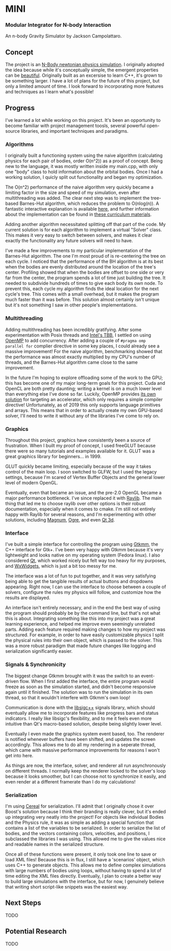# MINI
### Modular Integrator for N-body Interaction

An n-body Gravity Simulator by Jackson Campolattaro.

## Concept

The project is an [N-Body newtonian physics simulation](https://en.wikipedia.org/wiki/N-body_simulation). I originally adopted the idea because while it's conceptually simple, the emergent properties can be [beautiful](https://www.youtube.com/watch?v=DoLe1c-eokI). Originally built as an excersise to learn C++, it's grown to be something larger. I have a lot of plans for the future of this project, but only a limited amount of time. I look forward to incorporating more features and techniques as I learn what's possible!

## Progress

I've learned a lot while working on this project. It's been an opportunity to become familiar with project management toosls, several powerful open-source libraries, and important techniques and paradigms.

### Algorithms

I originally built a functioning system using the naive algorithm (calculating physics for each pair of bodies, order O(n^2)) as a proof of concept. Being new to the language, it was mostly written inside my main.cpp, with only one "body" class to hold information about the orbital bodies. Once I had a working solution, I quicly split out functionality and began my optimization.

The O(n^2) performance of the naive algorithm very quickly became a limiting factor in the size and speed of my simulation, even after multithreading was added. The clear next step was to implement the tree-based Barnes-Hut algorithm, which reduces the problem to O(nlog(n)). A fantastic interactive explanation is available [here](https://jheer.github.io/barnes-hut/), and further information about the implementation can be found in [these curriculum materials](https://www.cs.princeton.edu/courses/archive/fall03/cs126/assignments/barnes-hut.html).

Adding another algorithm necessitated splitting off that part of the code. My current solution is for each algorithm to implement a virtual "Solver" class. This makes it very easy to switch between solvers, and makes it clear exactly the functionality any future solvers will need to have. 

I've made a few improvements to my particular implementation of the Barnes-Hut algorithm. The one I'm most proud of is re-centering the tree on each cycle. I noticed that the performance of the BH algorithm is at its best when the bodies are evenly distributed around the location of the tree's center. Profiling showed that when the bodies are offset to one side or very far from the center, the program spends a lot of time just building the tree. It needed to subdivide hundreds of times to give each body its own node. To prevent this, each cycle my algorithm finds the ideal location for the next cycle's tree. This comes with a small overhead, but it makes the program much faster than it was before. This solution almost certainly isn't unique but it's not something I saw in other people's implementations.

### Multithreading

Adding multithreading has been incredibly gratifying. After some experimentation with Posix threads and [Intel's TBB](https://github.com/intel/tbb), I settled on using [OpenMP](https://www.openmp.org/) to add concurrency. After adding a couple of `#pragma omp parallel for` complier directive in some key places, I could already see a massive improvement! For the naive algorithm, benchmarking showed that the performance was almost exactly multiplied by my CPU's number of threads, and the Barnes-Hut algorithm came close to the same improvement.

In the future I'm hoping to explore offloading some of the work to the GPU; this has become one of my major long-term goals for this project. Cuda and OpenCL are both pretty daunting; writing a kernel is on a much lower level than everything else I've done so far. Luckily, OpenMP provides [its own solution](https://www.ibm.com/support/knowledgecenter/en/SSXVZZ_16.1.0/com.ibm.xlcpp161.lelinux.doc/compiler_ref/prag_omp_target.html) for targeting an accelerator, which only requires a simple compiler directive! Unfortunately, as of 2019 this only supports language primitives and arrays. This means that in order to actually create my own GPU-based solver, I'll need to write it without any of the libraries I've come to rely on.

### Graphics

Throughout this project, graphics have consistently been a source of frustration. When I built my proof of concept, I used freeGLUT because there were so many tutorials and examples available for it. GLUT was a great graphics library for beginners... in 1999. 

GLUT quickly became limiting, especially because of the way it takes control of the main loop. I soon switched to GLFW, but I used the legacy settings, because I'm scared of Vertex Buffer Objects and the general lower level of modern OpenGL.

Eventually, even that became an issue, and the pre-2.0 OpenGL became a major performance bottleneck. I've since replaced it with [Raylib](https://www.raylib.com/). The main thing that led me to choose raylib over other options is their robust documentation, especially when it comes to cmake. I'm still not entirely happy with Raylib for several reasons, and I'm experimenting with other solutions, including [Magnum](https://magnum.graphics/), [Ogre](https://www.ogre3d.org/), and even [Qt 3d](https://doc.qt.io/qt-5/qt3d-index.html).

### Interface

I've built a simple interface for controlling the program using [Gtkmm](https://www.gtkmm.org/en/), the C++ interface for Gtk+. I've been very happy with Gtkmm because it's very lightweight and looks native on my operating system (Fedora linux). I also considered [Qt](https://www.qt.io/), which worked nicely but felt way too heavy for my purposes, and [WxWidgets](https://www.wxwidgets.org/), which is just a bit too messy for me.

The interface was a lot of fun to put together, and it was very satisfying being able to get the tangible results of actual buttons and dropdowns appearing. Right now, I can use the interface to choose between a couple of solvers, configure the rules my physics will follow, and customize how the results are displayed.

An interface isn't entirely necessary, and in the end the best way of using the program should probably be by the command line, but that's not what this is about. Integrating something like this into my project was a great learning experience, and helped me improve even seemingly unrelated parts. Adding each feature required making changes to how my project was structured. For example, in order to have easily customizable physics I split the physical rules into their own object, which is passed to the solver. This was a more robust paradigm that made future changes like logging and serialization significantly easier.

### Signals & Synchronicity

The biggest change Gtkmm brought with it was the switch to an event-driven flow. When I first added the interface, the entire program would freeze as soon as the simulation started, and didn't become responsive again until it finished. The solution was to run the simulation in its own thread, so that it wouldn't interfere with Gtkmm's own loop! 

Communication is done with the [libsigc++](https://github.com/libsigcplusplus/libsigcplusplus) signals library, which should eventually allow me to incorporate features like progress bars and status indicators. I really like libsigc's flexibility, and to me it feels even more intuitive than Qt's macro-based solution, despite being slightly lower level.

Eventually I even made the graphics system event based, too. The renderer is notified whenever buffers have been shifted, and updates the screen accordingly. This allows me to do all my rendering in a seperate thread, which came with massive performance improvements for reasons I won't get into here.

As things are now, the interface, solver, and renderer all run asynchronously on different threads. I normally keep the renderer locked to the solver's loop because it looks smoother, but I can choose not to synchronize it easily, and even render at a different framerate than I do my calculations!

### Serialization

I'm using [Cereal](https://uscilab.github.io/cereal/) for serialization. I'll admit that I originally chose it over Boost's solution because I think their branding is really clever, but it's ended up integrating very neatly into the project! For objects like individual Bodies and the Physics rule, it was as simple as adding a special function that contains a list of the variables to be serialized. In order to serialize the list of bodies, and the vectors containing colors, velocities, and positions, I subclassed the libraries I was using. This allowed me to give the values nice and readable names in the serialized structure.

Once all of these functions were present, it only took one line to save or load XML files! Because this is in flux, I still have a 'scenarios' object, which uses C++ to generate objects. This allows me to define complex simulations with large numbers of bodies using loops, without having to spend a lot of time editing the XML files directly. Eventually, I plan to create a better way to build large simulations with the interface, but for now, I genuinely believe that writing short script-like snippets was the easiest way.

## Next Steps
TODO

## Potential Research
TODO
